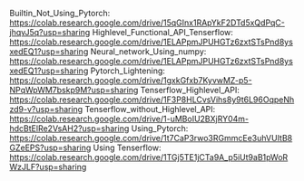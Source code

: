Builtin_Not_Using_Pytorch: https://colab.research.google.com/drive/15qGInx1RApYkF2DTd5xQdPqC-jhqvJ5q?usp=sharing
Highlevel_Functional_API_Tenserflow: https://colab.research.google.com/drive/1ELAPpmJPUHGTz6zxtSTsPnd8ysxedEQ1?usp=sharing
Neural_network_Using_numpy: https://colab.research.google.com/drive/1ELAPpmJPUHGTz6zxtSTsPnd8ysxedEQ1?usp=sharing
Pytorch_Lightening: https://colab.research.google.com/drive/1gxkGfxb7KyvwMZ-p5-NPqWpWM7bskp9M?usp=sharing
Tenserflow_Highlevel_API: https://colab.research.google.com/drive/1F3P8HLCvsVihs8y9t6L96OqpeNhzd9-v?usp=sharing
Tenserflow_without_Highlevel_API: https://colab.research.google.com/drive/1-uMBoIU2BXjRY04m-hdcBtElRe2VsAH2?usp=sharing
Using_Pytorch: https://colab.research.google.com/drive/1t7CaP3rwo3RGmmcEe3uhVUItB8GZeEPS?usp=sharing
Using Tenserflow: https://colab.research.google.com/drive/1TGj5TE1jCTa9A_p5iUt9aB1pWoRWzJLF?usp=sharing
